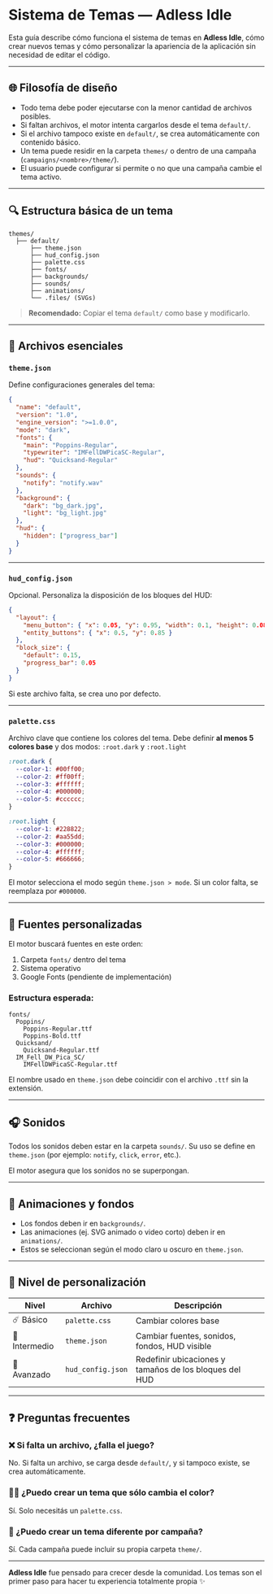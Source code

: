 # Sistema de Temas — Adless Idle

Esta guía describe cómo funciona el sistema de temas en **Adless Idle**, cómo crear nuevos temas y cómo personalizar la apariencia de la aplicación sin necesidad de editar el código.

---

## 🌐 Filosofía de diseño

- Todo tema debe poder ejecutarse con la menor cantidad de archivos posibles.
- Si faltan archivos, el motor intenta cargarlos desde el tema `default/`.
- Si el archivo tampoco existe en `default/`, se crea automáticamente con contenido básico.
- Un tema puede residir en la carpeta `themes/` o dentro de una campaña (`campaigns/<nombre>/theme/`).
- El usuario puede configurar si permite o no que una campaña cambie el tema activo.

---

## 🔍 Estructura básica de un tema

```
themes/
  ├── default/
      ├── theme.json
      ├── hud_config.json
      ├── palette.css
      ├── fonts/
      ├── backgrounds/
      ├── sounds/
      ├── animations/
      └── .files/ (SVGs)
```

> **Recomendado:** Copiar el tema `default/` como base y modificarlo.

---

## 📄 Archivos esenciales

### `theme.json`
Define configuraciones generales del tema:

```json
{
  "name": "default",
  "version": "1.0",
  "engine_version": ">=1.0.0",
  "mode": "dark",
  "fonts": {
    "main": "Poppins-Regular",
    "typewriter": "IMFellDWPicaSC-Regular",
    "hud": "Quicksand-Regular"
  },
  "sounds": {
    "notify": "notify.wav"
  },
  "background": {
    "dark": "bg_dark.jpg",
    "light": "bg_light.jpg"
  },
  "hud": {
    "hidden": ["progress_bar"]
  }
}
```

---

### `hud_config.json`
Opcional. Personaliza la disposición de los bloques del HUD:

```json
{
  "layout": {
    "menu_button": { "x": 0.05, "y": 0.95, "width": 0.1, "height": 0.08 },
    "entity_buttons": { "x": 0.5, "y": 0.85 }
  },
  "block_size": {
    "default": 0.15,
    "progress_bar": 0.05
  }
}
```

Si este archivo falta, se crea uno por defecto.

---

### `palette.css`
Archivo clave que contiene los colores del tema. Debe definir **al menos 5 colores base** y dos modos: `:root.dark` y `:root.light`

```css
:root.dark {
  --color-1: #00ff00;
  --color-2: #ff00ff;
  --color-3: #ffffff;
  --color-4: #000000;
  --color-5: #cccccc;
}

:root.light {
  --color-1: #228822;
  --color-2: #aa55dd;
  --color-3: #000000;
  --color-4: #ffffff;
  --color-5: #666666;
}
```

El motor selecciona el modo según `theme.json > mode`. Si un color falta, se reemplaza por `#000000`.

---

## 🌊 Fuentes personalizadas

El motor buscará fuentes en este orden:

1. Carpeta `fonts/` dentro del tema
2. Sistema operativo
3. Google Fonts (pendiente de implementación)

### Estructura esperada:
```
fonts/
  Poppins/
    Poppins-Regular.ttf
    Poppins-Bold.ttf
  Quicksand/
    Quicksand-Regular.ttf
  IM_Fell_DW_Pica_SC/
    IMFellDWPicaSC-Regular.ttf
```

El nombre usado en `theme.json` debe coincidir con el archivo `.ttf` sin la extensión.

---

## 🎧 Sonidos

Todos los sonidos deben estar en la carpeta `sounds/`. Su uso se define en `theme.json` (por ejemplo: `notify`, `click`, `error`, etc.).

El motor asegura que los sonidos no se superpongan.

---

## 💨 Animaciones y fondos

- Los fondos deben ir en `backgrounds/`.
- Las animaciones (ej. SVG animado o video corto) deben ir en `animations/`.
- Estos se seleccionan según el modo claro u oscuro en `theme.json`.

---

## 🔬 Nivel de personalización

| Nivel | Archivo | Descripción |
|-------|---------|-------------|
| ☄️ Básico | `palette.css` | Cambiar colores base |
| 🎨 Intermedio | `theme.json` | Cambiar fuentes, sonidos, fondos, HUD visible |
| 🔧 Avanzado | `hud_config.json` | Redefinir ubicaciones y tamaños de los bloques del HUD |

---

## ❓ Preguntas frecuentes

### ❌ Si falta un archivo, ¿falla el juego?
No. Si falta un archivo, se carga desde `default/`, y si tampoco existe, se crea automáticamente.

### 🚶‍♂️ ¿Puedo crear un tema que sólo cambia el color?
Sí. Solo necesitás un `palette.css`.

### 🎨 ¿Puedo crear un tema diferente por campaña?
Sí. Cada campaña puede incluir su propia carpeta `theme/`.

---

**Adless Idle** fue pensado para crecer desde la comunidad. Los temas son el primer paso para hacer tu experiencia totalmente propia ✨


